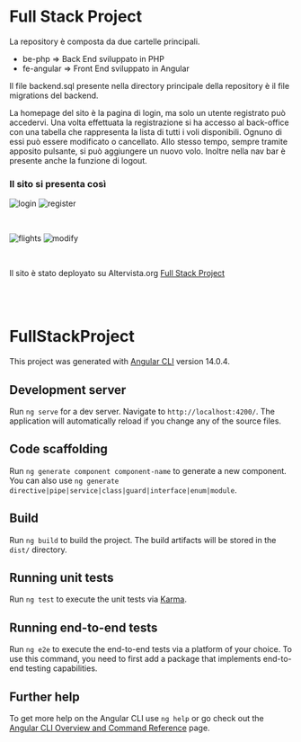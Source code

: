 <h1>Full Stack Project</h1>

<p>La repository è composta da due cartelle principali.</p>

- be-php        => Back End sviluppato in PHP
- fe-angular    => Front End sviluppato in Angular

<p>Il file backend.sql presente nella directory principale della repository è il file migrations del backend.</p>

<p>
La homepage del sito è la pagina di login, ma solo un utente registrato può accedervi.
Una volta effettuata la registrazione si ha accesso al back-office con una tabella
che rappresenta la lista di tutti i voli disponibili. Ognuno di essi può essere modificato o cancellato. Allo stesso tempo, sempre tramite apposito pulsante, si può aggiungere un nuovo volo.
Inoltre nella nav bar è presente anche la funzione di logout.
</p>

<h3> Il sito si presenta così </h3>

 ![login](https://user-images.githubusercontent.com/102250096/213732436-ca0cfed5-cb17-4ecc-b973-97ea7fad6cff.PNG)
 ![register](https://user-images.githubusercontent.com/102250096/213732461-a57a5548-21e8-4a49-be6c-5a7e7925640d.PNG)

<br>

![flights](https://user-images.githubusercontent.com/102250096/213732505-4d176de0-0172-4295-995c-7ba1aeeaa7e4.PNG)
![modify](https://user-images.githubusercontent.com/102250096/213732496-ca12edbd-80e7-48ef-83a9-696b9ead2283.PNG)

<br>

Il sito è stato deployato su Altervista.org   <a href="http://s2iprogettofullstack.altervista.org/"> Full Stack Project </a>

<br><br>

# FullStackProject

This project was generated with [Angular CLI](https://github.com/angular/angular-cli) version 14.0.4.

## Development server

Run `ng serve` for a dev server. Navigate to `http://localhost:4200/`. The application will automatically reload if you change any of the source files.

## Code scaffolding

Run `ng generate component component-name` to generate a new component. You can also use `ng generate directive|pipe|service|class|guard|interface|enum|module`.

## Build

Run `ng build` to build the project. The build artifacts will be stored in the `dist/` directory.

## Running unit tests

Run `ng test` to execute the unit tests via [Karma](https://karma-runner.github.io).

## Running end-to-end tests

Run `ng e2e` to execute the end-to-end tests via a platform of your choice. To use this command, you need to first add a package that implements end-to-end testing capabilities.

## Further help

To get more help on the Angular CLI use `ng help` or go check out the [Angular CLI Overview and Command Reference](https://angular.io/cli) page.
